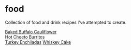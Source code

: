 # food
Collection of food and drink recipes I've attempted to create.

[Baked Buffalo Cauliflower](baked_buffalo_cauliflower.md)    
[Hot Cheeto Burritos](hot_cheeto_burritos.md)    
[Turkey Enchiladas](turkey_enchiladas.md)
[Whiskey Cake](whiskey_cake.md)

